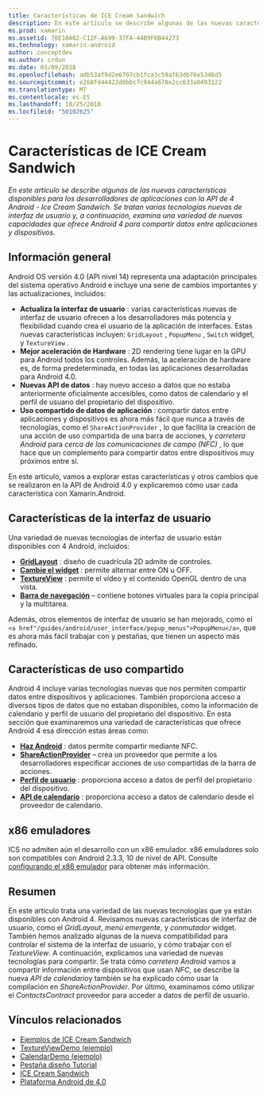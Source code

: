 ```yaml
---
title: Características de ICE Cream Sandwich
description: En este artículo se describe algunas de las nuevas características disponibles para los desarrolladores de aplicaciones con la API de 4 Android - Ice Cream Sandwich. Se tratan varias tecnologías nuevas de interfaz de usuario y, a continuación, examina una variedad de nuevas capacidades que ofrece Android 4 para compartir datos entre aplicaciones y dispositivos.
ms.prod: xamarin
ms.assetid: 78E18A62-C12F-A699-37FA-44B9F6B44273
ms.technology: xamarin-android
author: conceptdev
ms.author: crdun
ms.date: 03/09/2018
ms.openlocfilehash: adb53af9d2e6707cb1fca3c59af63db76e5346d5
ms.sourcegitcommit: e268fd44422d0bbc7c944a678e2cc633a0493122
ms.translationtype: MT
ms.contentlocale: es-ES
ms.lasthandoff: 10/25/2018
ms.locfileid: "50102625"
---
```

# <a name="ice-cream-sandwich-features"></a>Características de ICE Cream Sandwich

_En este artículo se describe algunas de las nuevas características disponibles para los desarrolladores de aplicaciones con la API de 4 Android - Ice Cream Sandwich. Se tratan varias tecnologías nuevas de interfaz de usuario y, a continuación, examina una variedad de nuevas capacidades que ofrece Android 4 para compartir datos entre aplicaciones y dispositivos._

## <a name="overview"></a>Información general

Android OS versión 4.0 (API nivel 14) representa una adaptación principales del sistema operativo Android e incluye una serie de cambios importantes y las actualizaciones, incluidos:

-   **Actualiza la interfaz de usuario** : varias características nuevas de interfaz de usuario ofrecen a los desarrolladores más potencia y flexibilidad cuando crea el usuario de la aplicación de interfaces. Estas nuevas características incluyen: `GridLayout` , `PopupMenu` , `Switch` widget, y `TextureView` . 
-   **Mejor aceleración de Hardware** : 2D rendering tiene lugar en la GPU para Android todos los controles. Además, la aceleración de hardware es, de forma predeterminada, en todas las aplicaciones desarrolladas para Android 4.0. 
-   **Nuevas API de datos** : hay nuevo acceso a datos que no estaba anteriormente oficialmente accesibles, como datos de calendario y el perfil de usuario del propietario del dispositivo. 
-   **Uso compartido de datos de aplicación** : compartir datos entre aplicaciones y dispositivos es ahora más fácil que nunca a través de tecnologías, como el `ShareActionProvider` , lo que facilita la creación de una acción de uso compartida de una barra de acciones, y *carretera Android* para *cerca de las comunicaciones de campo (NFC)* , lo que hace que un complemento para compartir datos entre dispositivos muy próximos entre sí. 


En este artículo, vamos a explorar estas características y otros cambios que se realizaron en la API de Android 4.0 y explicaremos cómo usar cada característica con Xamarin.Android.

## <a name="user-interface-features"></a>Características de la interfaz de usuario

Una variedad de nuevas tecnologías de interfaz de usuario están disponibles con 4 Android, incluidos:

-   **[GridLayout](~/android/user-interface/layouts/grid-layout.md)**  : diseño de cuadrícula 2D admite de controles. 
-   **[Cambie el widget](~/android/user-interface/controls/switch.md)**  : permite alternar entre ON u OFF. 
-   **[TextureView](~/android/user-interface/controls/texture-view.md)**  : permite el vídeo y el contenido OpenGL dentro de una vista. 
-   **[Barra de navegación](~/android/user-interface/controls/navigation-bar.md)**  – contiene botones virtuales para la copia principal y la multitarea. 


Además, otros elementos de interfaz de usuario se han mejorado, como el `<a href"/guides/android/user_interface/popup_menus">PopupMenu</a>`, que es ahora más fácil trabajar con y pestañas, que tienen un aspecto más refinado.

## <a name="sharing-features"></a>Características de uso compartido

Android 4 incluye varias tecnologías nuevas que nos permiten compartir datos entre dispositivos y aplicaciones. También proporciona acceso a diversos tipos de datos que no estaban disponibles, como la información de calendario y perfil de usuario del propietario del dispositivo. En esta sección que examinaremos una variedad de características que ofrece Android 4 esa dirección estas áreas como:

-  **[Haz Android](~/android/platform/android-beam.md)**  : datos permite compartir mediante NFC.
-   **[ShareActionProvider](~/android/user-interface/controls/action-bar.md)**  – crea un proveedor que permite a los desarrolladores especificar acciones de uso compartidas de la barra de acciones. 
-   **[Perfil de usuario](~/android/user-interface/user-profile.md)**  : proporciona acceso a datos de perfil del propietario del dispositivo. 
-   **[API de calendario](~/android/user-interface/controls/calendar.md)**  : proporciona acceso a datos de calendario desde el proveedor de calendario. 

## <a name="x86-emulators"></a>x86 emuladores

ICS no admiten aún el desarrollo con un x86 emulador. x86 emuladores solo son compatibles con Android 2.3.3, 10 de nivel de API. Consulte [configurando el x86 emulador](~/android/get-started/installation/android-emulator/index.md) para obtener más información.

## <a name="summary"></a>Resumen

En este artículo trata una variedad de las nuevas tecnologías que ya están disponibles con Android 4. Revisamos nuevas características de interfaz de usuario, como el *GridLayout*, *menú emergente*, y *conmutador* widget. También hemos analizado algunas de la nueva compatibilidad para controlar el sistema de la interfaz de usuario, y cómo trabajar con el *TextureView*. A continuación, explicamos una variedad de nuevas tecnologías para compartir. Se trata cómo *carretera Android* vamos a compartir información entre dispositivos que usan *NFC*, se describe la nueva *API de calendario*y también se ha explicado cómo usar la compilación en  *ShareActionProvider*.
Por último, examinamos cómo utilizar el *ContactsContract* proveedor para acceder a datos de perfil de usuario.



## <a name="related-links"></a>Vínculos relacionados

- [Ejemplos de ICE Cream Sandwich](https://developer.xamarin.com/samples/monodroid/PlatformFeatures/ICS_Samples/)
- [TextureViewDemo (ejemplo)](https://developer.xamarin.com/samples/monodroid/TextureViewDemo/)
- [CalendarDemo (ejemplo)](https://developer.xamarin.com/samples/monodroid/CalendarDemo/)
- [Pestaña diseño Tutorial](~/android/user-interface/layouts/tab-layout/index.md)
- [ICE Cream Sandwich](http://developer.android.com/about/versions/android-4.0-highlights.html)
- [Plataforma Android de 4.0](http://developer.android.com/about/versions/android-4.0.html)
